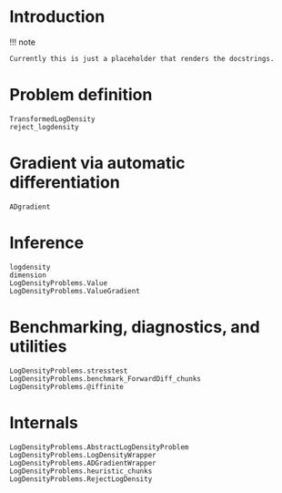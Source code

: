# Introduction

!!! note

    Currently this is just a placeholder that renders the docstrings.

# Problem definition

```@docs
TransformedLogDensity
reject_logdensity
```

# Gradient via automatic differentiation

```@docs
ADgradient
```

# Inference

```@docs
logdensity
dimension
LogDensityProblems.Value
LogDensityProblems.ValueGradient
```

# Benchmarking, diagnostics, and utilities

```@docs
LogDensityProblems.stresstest
LogDensityProblems.benchmark_ForwardDiff_chunks
LogDensityProblems.@iffinite
```

# Internals

```@docs
LogDensityProblems.AbstractLogDensityProblem
LogDensityProblems.LogDensityWrapper
LogDensityProblems.ADGradientWrapper
LogDensityProblems.heuristic_chunks
LogDensityProblems.RejectLogDensity
```
